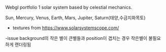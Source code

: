 Webgl portfolio 1
solar system based by celestial mechanics.

Sun, Mercury, Venus, Earth, Mars, Jupiter, Saturn(태양,수금지화목토)

- textures from https://www.solarsystemscope.com/

-issue
background의 작은 별이 큰별들과 position이 겹치는 경우 작은별이 불필요하게 랜더링됨
